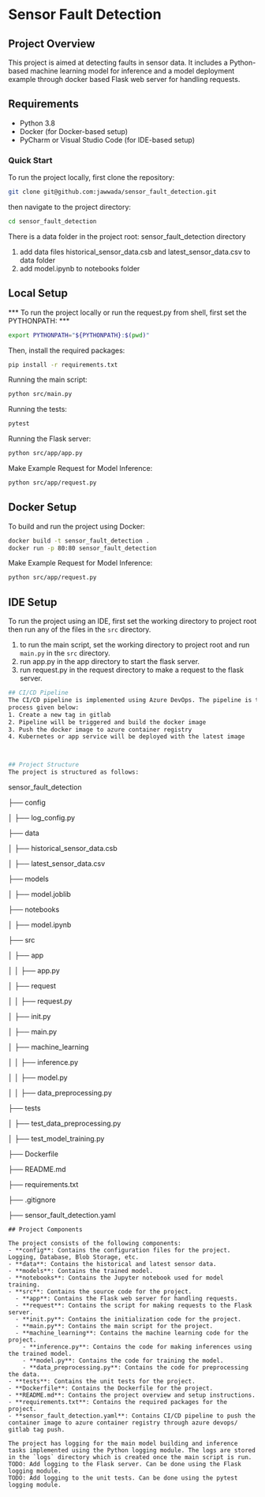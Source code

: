 # Sensor Fault Detection

## Project Overview
This project is aimed at detecting faults in sensor data. It includes a Python-based machine learning model for inference and a model deployment example through docker based Flask web server for handling requests.

## Requirements
- Python 3.8
- Docker (for Docker-based setup)
- PyCharm or Visual Studio Code (for IDE-based setup)

### Quick Start
To run the project locally, first clone the repository:
```bash
git clone git@github.com:jawwada/sensor_fault_detection.git
```
then navigate to the project directory:
```bash
cd sensor_fault_detection
```
There is a data folder in the project root: sensor_fault_detection directory
1. add data files historical_sensor_data.csb and latest_sensor_data.csv to data folder
2. add model.ipynb to notebooks folder

## Local Setup

*** To run the project locally or run the request.py from shell, first set the PYTHONPATH: ***

```bash
export PYTHONPATH="${PYTHONPATH}:$(pwd)"
```

Then, install the required packages:

```bash
pip install -r requirements.txt
```
Running the main script:
```bash
python src/main.py
```
Running the tests:
```bash
pytest
```
Running the Flask server:
```bash
python src/app/app.py
```
Make Example Request for Model Inference:
```bash
python src/app/request.py
```

## Docker Setup
To build and run the project using Docker:
```bash
docker build -t sensor_fault_detection .
docker run -p 80:80 sensor_fault_detection
```
Make Example Request for Model Inference:
```bash
python src/app/request.py
```
## IDE Setup
To run the project using an IDE, first set the working directory to project root
then run any of the files in the `src` directory.
1. to run the main script, set the working directory to project root and run `main.py` in the `src` directory.
2. run app.py in the app directory to start the flask server.
3. run request.py in the request directory to make a request to the flask server.





```bash
## CI/CD Pipeline
The CI/CD pipeline is implemented using Azure DevOps. The pipeline is triggered when a new tag is pushed to the repository. The pipeline builds the Docker image and pushes it to the Azure Container Registry. The pipeline is defined in the `sensor_fault_detection.yaml` file.
process given below:
1. Create a new tag in gitlab
2. Pipeline will be triggered and build the docker image
3. Push the docker image to azure container registry
4. Kubernetes or app service will be deployed with the latest image



## Project Structure
The project is structured as follows:
```
sensor_fault_detection

├── config

│   ├── log_config.py

├── data

│   ├── historical_sensor_data.csb

│   ├── latest_sensor_data.csv

├── models

│   ├── model.joblib

├── notebooks

│   ├── model.ipynb

├── src

│   ├── app

│   │   ├── app.py

│   ├── request

│   │   ├── request.py

│   ├── init.py       

│   ├── main.py

│   ├── machine_learning

│   │   ├── inference.py

│   │   ├── model.py

│   │   ├── data_preprocessing.py

├── tests

│   ├── test_data_preprocessing.py

│   ├── test_model_training.py

├── Dockerfile

├── README.md

├── requirements.txt

├── .gitignore

├── sensor_fault_detection.yaml

```
## Project Components

The project consists of the following components:
- **config**: Contains the configuration files for the project. Logging, Database, Blob Storage, etc.
- **data**: Contains the historical and latest sensor data.
- **models**: Contains the trained model.
- **notebooks**: Contains the Jupyter notebook used for model training.
- **src**: Contains the source code for the project.
  - **app**: Contains the Flask web server for handling requests.
  - **request**: Contains the script for making requests to the Flask server.
  - **init.py**: Contains the initialization code for the project.
  - **main.py**: Contains the main script for the project.
  - **machine_learning**: Contains the machine learning code for the project.
    - **inference.py**: Contains the code for making inferences using the trained model.
    - **model.py**: Contains the code for training the model.
    - **data_preprocessing.py**: Contains the code for preprocessing the data.
- **tests**: Contains the unit tests for the project.
- **Dockerfile**: Contains the Dockerfile for the project.
- **README.md**: Contains the project overview and setup instructions.
- **requirements.txt**: Contains the required packages for the project.
- **sensor_fault_detection.yaml**: Contains CI/CD pipeline to push the container image to azure container registry through azure devops/ gitlab tag push.

The project has logging for the main model building and inference tasks implemented using the Python logging module. The logs are stored in the `logs` directory which is created once the main script is run.
TODO: Add logging to the Flask server. Can be done using the Flask logging module.
TODO: Add logging to the unit tests. Can be done using the pytest logging module.

